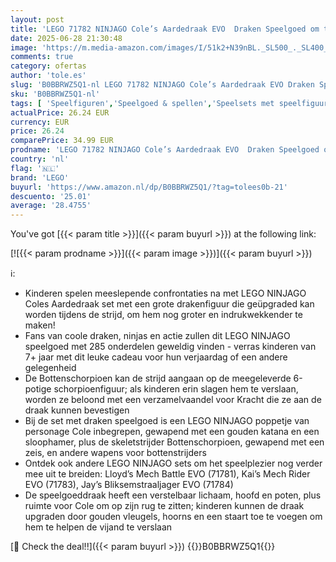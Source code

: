 ```yaml
---
layout: post
title: 'LEGO 71782 NINJAGO Cole’s Aardedraak EVO  Draken Speelgoed om te Upgraden voor Jongens en Meisjes vanaf 7 Jaar  met Schorpioen Wezentje en 2 Poppetjes'
date: 2025-06-28 21:30:48
image: 'https://m.media-amazon.com/images/I/51k2+N39nBL._SL500_._SL400_.jpg'
comments: true
category: ofertas
author: 'tole.es'
slug: 'B0BBRWZ5Q1-nl LEGO 71782 NINJAGO Cole’s Aardedraak EVO Draken Speelgoed...'
sku: 'B0BBRWZ5Q1-nl'
tags: [ 'Speelfiguren','Speelgoed & spellen','Speelsets met speelfiguurtjes','lego','🇳🇱', ]
actualPrice: 26.24 EUR
currency: EUR
price: 26.24
comparePrice: 34.99 EUR
prodname: 'LEGO 71782 NINJAGO Cole’s Aardedraak EVO  Draken Speelgoed om te Upgraden voor Jongens en Meisjes vanaf 7 Jaar  met Schorpioen Wezentje en 2 Poppetjes'
country: 'nl'
flag: '🇳🇱'
brand: 'LEGO'
buyurl: 'https://www.amazon.nl/dp/B0BBRWZ5Q1/?tag=tolees0b-21'
descuento: '25.01'
average: '28.4755'
---
```


You've got [{{< param title >}}]({{< param buyurl >}}) at the following link:

[![{{< param prodname >}}]({{< param image >}})]({{< param buyurl >}})

ℹ️:

- Kinderen spelen meeslepende confrontaties na met LEGO NINJAGO Coles Aardedraak set met een grote drakenfiguur die geüpgraded kan worden tijdens de strijd, om hem nog groter en indrukwekkender te maken!
- Fans van coole draken, ninjas en actie zullen dit LEGO NINJAGO speelgoed met 285 onderdelen geweldig vinden - verras kinderen van 7+ jaar met dit leuke cadeau voor hun verjaardag of een andere gelegenheid
- De Bottenschorpioen kan de strijd aangaan op de meegeleverde 6-potige schorpioenfiguur; als kinderen erin slagen hem te verslaan, worden ze beloond met een verzamelvaandel voor Kracht die ze aan de draak kunnen bevestigen
- Bij de set met draken speelgoed is een LEGO NINJAGO poppetje van personage Cole inbegrepen, gewapend met een gouden katana en een sloophamer, plus de skeletstrijder Bottenschorpioen, gewapend met een zeis, en andere wapens voor bottenstrijders
- Ontdek ook andere LEGO NINJAGO sets om het speelplezier nog verder mee uit te breiden: Lloyd’s Mech Battle EVO (71781), Kai’s Mech Rider EVO (71783), Jay’s Bliksemstraaljager EVO (71784)
- De speelgoeddraak heeft een verstelbaar lichaam, hoofd en poten, plus ruimte voor Cole om op zijn rug te zitten; kinderen kunnen de draak upgraden door gouden vleugels, hoorns en een staart toe te voegen om hem te helpen de vijand te verslaan

[🛒 Check the deal!!]({{< param buyurl >}})
{{<world>}}B0BBRWZ5Q1{{</world>}}
